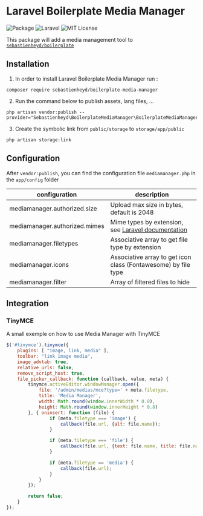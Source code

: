 # Laravel Boilerplate Media Manager

![Package](https://img.shields.io/badge/Package-sebastienheyd%2Fboilerplate--media--manager-lightgrey.svg)
![Laravel](https://img.shields.io/badge/Laravel-≥_5.7-green.svg)
![MIT License](https://img.shields.io/github/license/sebastienheyd/boilerplate.svg)

This package will add a media management tool to [`sebastienheyd/boilerplate`](https://github.com/sebastienheyd/boilerplate)

## Installation

1. In order to install Laravel Boilerplate Media Manager run :

```
composer require sebastienheyd/boilerplate-media-manager
```

2. Run the command below to publish assets, lang files, ...

```
php artisan vendor:publish --provider="Sebastienheyd\BoilerplateMediaManager\BoilerplateMediaManagerServiceProvider"
```

3. Create the symbolic link from `public/storage` to `storage/app/public`

```
php artisan storage:link
```

## Configuration

After `vendor:publish`, you can find the configuration file `mediamanager.php` in the `app/config` folder

| configuration | description |
|---|---|
| mediamanager.authorized.size | Upload max size in bytes, default is 2048 |
| mediamanager.authorized.mimes | Mime types by extension, see [Laravel documentation](https://laravel.com/docs/5.7/validation#rule-mimes)
| mediamanager.filetypes | Associative array to get file type by extension |
| mediamanager.icons | Associative array to get icon class (Fontawesome) by file type |
| mediamanager.filter | Array of filtered files to hide |

## Integration

### TinyMCE

A small exemple on how to use Media Manager with TinyMCE

```js
$('#tinymce').tinymce({
    plugins: [ "image, link, media" ],
    toolbar: "link image media",
    image_advtab: true,
    relative_urls: false,
    remove_script_host: true,
    file_picker_callback: function (callback, value, meta) {
        tinymce.activeEditor.windowManager.open({
            file: '/admin/medias/mce?type=' + meta.filetype,
            title: 'Media Manager',
            width: Math.round(window.innerWidth * 0.8),
            height: Math.round(window.innerHeight * 0.8)
        }, { oninsert: function (file) {
                if (meta.filetype === 'image') {
                    callback(file.url, {alt: file.name});
                }

                if (meta.filetype === 'file') {
                    callback(file.url, {text: file.name, title: file.name});
                }

                if (meta.filetype == 'media') {
                    callback(file.url);
                }
            }
        });

        return false;
    }
});
```

